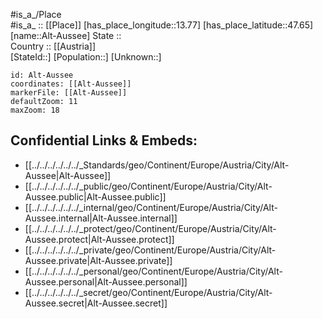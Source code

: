 ﻿---
location: [47.65,13.77] 
mapzoom: [7,12] 
mapmarker: city 
type: City
tags:
- geo/City


SpocWebEntityId: 28759
isDeleted: false
confidential: public

---
#is_a_/Place  
#is_a_ :: [[Place]] 
[has_place_longitude::13.77] 
[has_place_latitude::47.65] 
[name::Alt-Aussee] 
State ::  
Country :: [[Austria]]  
[StateId::] 
[Population::] 
[Unknown::] 


```leaflet
id: Alt-Aussee
coordinates: [[Alt-Aussee]] 
markerFile: [[Alt-Aussee]] 
defaultZoom: 11 
maxZoom: 18
```


## Confidential Links & Embeds: 
- [[../../../../../../_Standards/geo/Continent/Europe/Austria/City/Alt-Aussee|Alt-Aussee]] 
- [[../../../../../../_public/geo/Continent/Europe/Austria/City/Alt-Aussee.public|Alt-Aussee.public]] 
- [[../../../../../../_internal/geo/Continent/Europe/Austria/City/Alt-Aussee.internal|Alt-Aussee.internal]] 
- [[../../../../../../_protect/geo/Continent/Europe/Austria/City/Alt-Aussee.protect|Alt-Aussee.protect]] 
- [[../../../../../../_private/geo/Continent/Europe/Austria/City/Alt-Aussee.private|Alt-Aussee.private]] 
- [[../../../../../../_personal/geo/Continent/Europe/Austria/City/Alt-Aussee.personal|Alt-Aussee.personal]] 
- [[../../../../../../_secret/geo/Continent/Europe/Austria/City/Alt-Aussee.secret|Alt-Aussee.secret]] 
